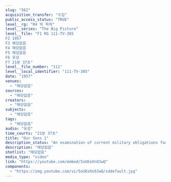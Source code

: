 ```yaml
---
slug: "562"
acquisition_transfer: "수집"
public_access_status: "TRUE"
level__rg: "R4 빅 픽쳐"
level__series: "The Big Picture"
level__file: "F1 RG 111-TV-385
F2 1957
F3 해당없음
F4 해당없음
F5 해당없음
F6 유성
F7 21분 37초"
level__file_number: "111"
level__local_identifier: "111-TV-385"
date: "1957"
venues: 
  - "해당없음"
sources: 
  - "해당없음"
creators: 
  - "해당없음"
subjects: 
  - "해당없음"
tags: 
  - "해당없음"
audio: "유성"
time_courts: "21분 37초"
title: "Our Sons 1"
description_status: "An examination of current military obligations facing the youth of the Nation. Features the Reserve Forces Act."
description: "해당없음"
shotlist: "해당없음"
media_type: "video"
link: "https://youtube.com/embed/5oUEeXnOJwQ"
components: 
  - "https://img.youtube.com/vi/5oUEeXnOJwQ/sddefault.jpg"
---
```

